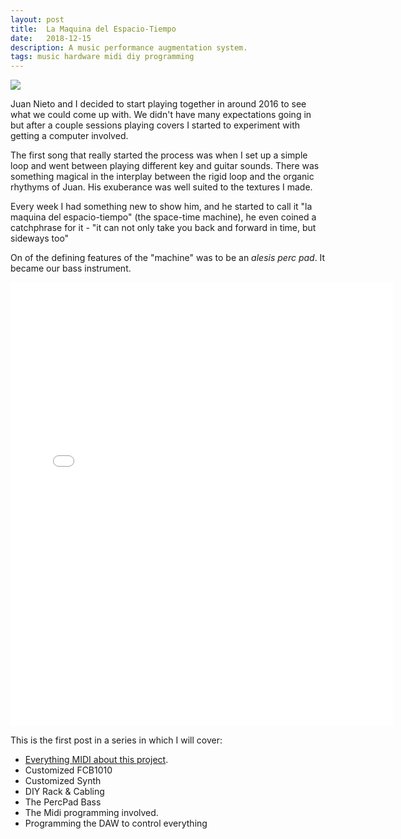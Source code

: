 ```yaml
---
layout: post
title:  La Maquina del Espacio-Tiempo
date:   2018-12-15
description: A music performance augmentation system.
tags: music hardware midi diy programming
---
```


<img src="https://www.dropbox.com/s/vrd2mdn3ykwkktc/2018-07-01%2015.52.19%20-%20Copy.jpg?raw=1" class="post-img">

Juan Nieto and I decided to start playing together in around 2016 to see what we could come up with. We didn't have many expectations going in but after a couple sessions playing covers I started to experiment with getting a computer involved.

The first song that really started the process was when I set up a simple loop and went between playing different key and guitar sounds. There was something magical in the interplay between the rigid loop and the organic rhythyms of Juan. His exuberance was well suited to the textures I made.

Every week I had something new to show him, and he started to call it "la maquina del espacio-tiempo" (the space-time machine), he even coined a catchphrase for it - "it can not only take you back and forward in time, but sideways too"

On of the defining features of the "machine" was to be an *alesis perc pad*. It became our bass instrument.

<iframe class='insta-iframe' src="//www.instagram.com/p/BlgGenznyRm/embed/" width="612" height="710" frameborder="0" scrolling="no" allowtransparency="true"></iframe>

This is the first post in a series in which I will cover:

- [Everything MIDI about this project](/Tech/087_Midi_bridge/).
- Customized FCB1010
- Customized Synth
- DIY Rack & Cabling
- The PercPad Bass
- The Midi programming involved.
- Programming the DAW to control everything